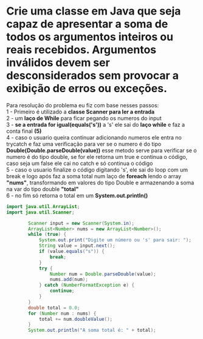 # Crie uma classe em Java que seja capaz de apresentar a soma de todos os argumentos inteiros ou reais recebidos. Argumentos inválidos devem ser desconsiderados sem provocar a exibição de erros ou exceções.

Para resolução do problema eu fiz com base nesses passos:<br>
 1 - Primeiro é utilizado a **classe Scanner para ler a entrada** <br>
 2 - um **laço de While** para ficar pegando os numeros do input <br>
 3 - **se a entrada for igual(equals('s'))** a 's' ele sai do **laço while** e faz a conta final **(5)** <br>
 4 - caso o usuario queira continuar adicionando numeros ele entra no trycatch e faz uma verificação para ver se o numero é do tipo **Double(Double.parseDouble(value))** esse metodo serve para verificar se o numero é do tipo double, se for ele retorna um true e continua o código, caso seja um false ele cai no catch e só continua o código <br>
 5 - caso o usuario finalize o código digitando 's', ele sai do loop com um break e logo após faz a soma total num laço de **foreach** lendo o array **"nums"**, transformando em valores do tipo Double e armazenando a soma na var do tipo double **"total"** <br>
 6 - no fim só retorna o total em um **System.out.println()** <br>

~~~java
import java.util.ArrayList;
import java.util.Scanner;

        Scanner input = new Scanner(System.in);
        ArrayList<Number> nums = new ArrayList<Number>();
        while (true) {
            System.out.print("Digite um número ou 's' para sair: ");
            String value = input.next();
            if (value.equals("s")) {
                break;
            }
            try {
                Number num = Double.parseDouble(value);
                nums.add(num);
            } catch (NumberFormatException e) {
                continue;
            }
        }
        double total = 0.0;
        for (Number num : nums) {
            total += num.doubleValue();
        }
        System.out.println("A soma total é: " + total);
~~~